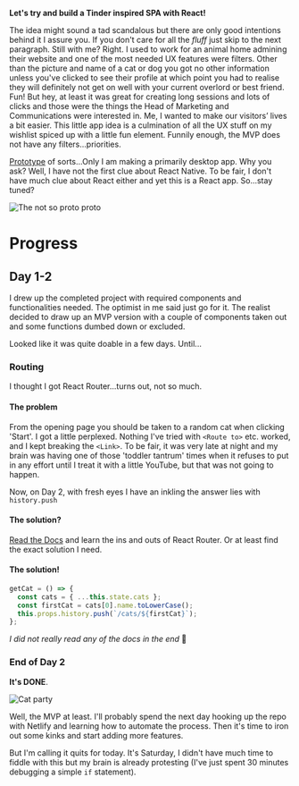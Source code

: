 **Let's try and build a Tinder inspired SPA with React!**

The idea might sound a tad scandalous but there are only good intentions behind it I assure you. If you don't care for all the _fluff_ just skip to the next paragraph. Still with me? Right. I used to work for an animal home admining their website and one of the most needed UX features were filters. Other than the picture and name of a cat or dog you got no other information unless you've clicked to see their profile at which point you had to realise they will definitely not get on well with your current overlord or best friend. Fun! But hey, at least it was great for creating long sessions and lots of clicks and those were the things the Head of Marketing and Communications were interested in. Me, I wanted to make our visitors’ lives a bit easier. This little app idea is a culmination of all the UX stuff on my wishlist spiced up with a little fun element. Funnily enough, the MVP does not have any filters...priorities.

[Prototype](https://codepen.io/krisztiiin/pen/zLePMb) of sorts...Only I am making a primarily desktop app. Why you ask? Well, I have not the first clue about React Native. To be fair, I don't have much clue about React either and yet this is a React app. So...stay tuned?

![The not so proto proto](https://krisztin.github.io/assets/img/recat.png)

# Progress

## Day 1-2

I drew up the completed project with required components and functionalities needed. The optimist in me said just go for it. The realist decided to draw up an MVP version with a couple of components taken out and some functions dumbed down or excluded.

Looked like it was quite doable in a few days. Until...

### Routing

I thought I got React Router...turns out, not so much.

#### The problem

From the opening page you should be taken to a random cat when clicking 'Start'. I got a little perplexed. Nothing I've tried with `<Route to>` etc. worked, and I kept breaking the `<Link>`. To be fair, it was very late at night and my brain was having one of those 'toddler tantrum' times when it refuses to put in any effort until I treat it with a little YouTube, but that was not going to happen.

Now, on Day 2, with fresh eyes I have an inkling the answer lies with `history.push`

#### The solution?

[Read the Docs](https://reacttraining.com/react-router/web/example/basic) and learn the ins and outs of React Router. Or at least find the exact solution I need.

#### The solution!

```js
getCat = () => {
  const cats = { ...this.state.cats };
  const firstCat = cats[0].name.toLowerCase();
  this.props.history.push(`/cats/${firstCat}`);
};
```

_I did not really read any of the docs in the end_ :grimacing:

### End of Day 2

**It's DONE**.

![Cat party](https://media.giphy.com/media/achoDiZFxZvdm/giphy.gif)

Well, the MVP at least. I'll probably spend the next day hooking up the repo with Netlify and learning how to automate the process. Then it's time to iron out some kinks and start adding more features.

But I'm calling it quits for today. It's Saturday, I didn't have much time to fiddle with this but my brain is already protesting (I've just spent 30 minutes debugging a simple `if` statement).
